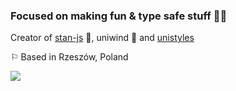 ### Focused on making fun & type safe stuff 🧙‍♂️

Creator of [stan-js](https://github.com/codemask-labs/stan-js) 🦫, uniwind 🍃 and [unistyles](https://github.com/jpudysz/react-native-unistyles)

⚐ Based in Rzeszów, Poland

<img src="https://c.tenor.com/78XYoj-iUxsAAAAC/tenor.gif" alt=" " />
